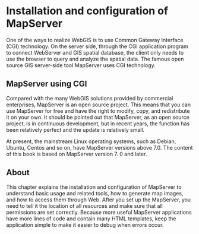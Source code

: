 # Installation and configuration of MapServer

One of the ways to realize WebGIS is to use Common Gateway Interface (CGI) technology. 
On the server side, through the CGI application program to connect WebServer and GIS spatial database, 
the client only needs to use the browser to query and analyze the spatial data. 
The famous open source GIS server-side tool MapServer uses CGI technology.

## MapServer using CGI

Compared with the many WebGIS solutions provided by commercial enterprises, 
MapServer is an open source project. 
This means that you can use MapServer for free and have the right to modify, copy, 
and redistribute it on your own. 
It should be pointed out that MapServer, as an open source project,
is in continuous development, but in recent years, 
the function has been relatively perfect and the update is relatively small.

At present, the mainstream Linux operating systems, such as Debian, Ubuntu, Centos and so on, 
have MapServer versions above 7.0. 
The content of this book is based on MapServer version 7. 0 and later.

## About 

This chapter explains the installation and configuration of MapServer to understand basic usage and related tools,
how to generate map images, and how to access them through Web.
After you set up the MapServer, 
you need to tell it the location of all resources 
and make sure that all permissions are set correctly. 
Because more useful MapServer applications have more lines of code and contain many HTML templates, 
keep the application simple to make it easier to debug when errors occur.
